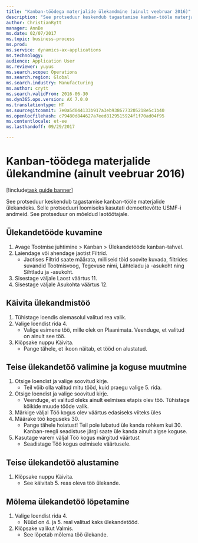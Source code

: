 ```yaml
--- 
title: "Kanban-töödega materjalide ülekandmine (ainult veebruar 2016)"
description: "See protseduur keskendub tagastamise kanban-tööle materjalide ülekandeks."
author: ChristianRytt
manager: AnnBe
ms.date: 02/07/2017
ms.topic: business-process
ms.prod: 
ms.service: dynamics-ax-applications
ms.technology: 
audience: Application User
ms.reviewer: yuyus
ms.search.scope: Operations
ms.search.region: Global
ms.search.industry: Manufacturing
ms.author: crytt
ms.search.validFrom: 2016-06-30
ms.dyn365.ops.version: AX 7.0.0
ms.translationtype: HT
ms.sourcegitcommit: 7e0a5d044133b917a3eb9386773205218e5c1b40
ms.openlocfilehash: c79480d844627a7eed8129515924f1f70ad04f95
ms.contentlocale: et-ee
ms.lasthandoff: 09/29/2017

---
```

# <a name="transfer-materials-with-kanban-jobs-february-2016-only"></a>Kanban-töödega materjalide ülekandmine (ainult veebruar 2016)

[!include[task guide banner](../../includes/task-guide-banner.md)]

See protseduur keskendub tagastamise kanban-tööle materjalide ülekandeks. Selle protseduuri loomiseks kasutati demoettevõtte USMF-i andmeid. See protseduur on mõeldud laotöötajale.


## <a name="display-transfer-jobs"></a>Ülekandetööde kuvamine
1. Avage Tootmise juhtimine > Kanban > Ülekandetööde kanban-tahvel.
2. Laiendage või ahendage jaotist Filtrid.
    * Jaotises Filtrid saate määrata, milliseid töid soovite kuvada, filtrides suvandid Tootmisvoog, Tegevuse nimi, Lähteladu ja -asukoht ning Sihtladu ja -asukoht.  
3. Sisestage väljale Laost väärtus 11.
4. Sisestage väljale Asukohta väärtus 12.

## <a name="start-a-transfer-job"></a>Käivita ülekandmistöö
1. Tühistage loendis olemasolul valitud rea valik.
2. Valige loendist rida 4.
    * Valige esimene töö, mille olek on Plaanimata. Veenduge, et valitud on ainult see töö.  
3. Klõpsake nuppu Käivita.
    * Pange tähele, et ikoon näitab, et tööd on alustatud.  

## <a name="select-a-second-transfer-job-and-change-quantity"></a>Teise ülekandetöö valimine ja koguse muutmine
1. Otsige loendist ja valige soovitud kirje.
    * Teil võib olla valitud mitu tööd, kuid praegu valige 5. rida.  
2. Otsige loendist ja valige soovitud kirje.
    * Veenduge, et valitud oleks ainult eelmises etapis olev töö. Tühistage kõikide muude tööde valik.  
3. Märkige väljal Töö kogus olev väärtus edasiseks viiteks üles
4. Määrake töö koguseks 30.
    * Pange tähele hoiatust! Teil pole lubatud üle kanda rohkem kui 30. Kanban-reegli seadistuse järgi saate üle kanda ainult algse koguse.  
5. Kasutage varem väljal Töö kogus märgitud väärtust
    * Seadistage Töö kogus eelmisele väärtusele.  

## <a name="start-the-second-transfer-job"></a>Teise ülekandetöö alustamine
1. Klõpsake nuppu Käivita.
    * See käivitab 5. reas oleva töö ülekande.  

## <a name="complete-both-transfer-jobs"></a>Mõlema ülekandetöö lõpetamine
1. Valige loendist rida 4.
    * Nüüd on 4. ja 5. real valitud kaks ülekandetööd.  
2. Klõpsake valikut Valmis.
    * See lõpetab mõlema töö ülekande.  


